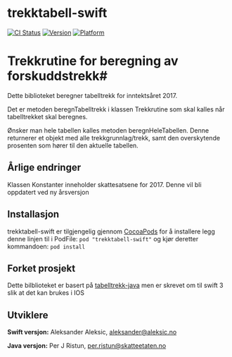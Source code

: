 # trekktabell-swift

[![CI Status](http://img.shields.io/travis/aleksanderaleksic/trekktabell-swift.svg?style=flat)](https://travis-ci.org/aleksanderaleksic/trekktabell-swift)
[![Version](https://img.shields.io/cocoapods/v/trekktabell-swift.svg?style=flat)](http://cocoapods.org/pods/trekktabell-swift)
[![Platform](https://img.shields.io/cocoapods/p/trekktabell-swift.svg?style=flat)](http://cocoapods.org/pods/trekktabell-swift)
		
# Trekkrutine for beregning av forskuddstrekk#

Dette biblioteket beregner tabelltrekk for inntektsåret 2017.

Det er metoden beregnTabelltrekk i klassen Trekkrutine som skal kalles når tabelltrekket skal beregnes.

Ønsker man hele tabellen kalles metoden beregnHeleTabellen. Denne returnerer et objekt med alle trekkgrunnlag/trekk, samt den overskytende prosenten som hører til den aktuelle tabellen.

## Årlige endringer
Klassen Konstanter inneholder skattesatsene for 2017.
Denne vil bli oppdatert ved ny årsversjon

## Installasjon
trekktabell-swift er tilgjengelig gjennom [CocoaPods](http://cocoapods.org) for å installere
legg denne linjen til i PodFile:
		`pod "trekktabell-swift"`
og kjør deretter kommandoen:
		`pod install`

## Forket prosjekt
Dette bilblioteket er basert på [tabelltrekk-java](https://github.com/Skatteetaten/trekktabell) men er skrevet om til 
swift 3 slik at det kan brukes i IOS

## Utviklere
**Swift versjon:**
Aleksander Aleksic, aleksander@aleksic.no

**Java versjon:**
Per J Ristun, per.ristun@skatteetaten.no

